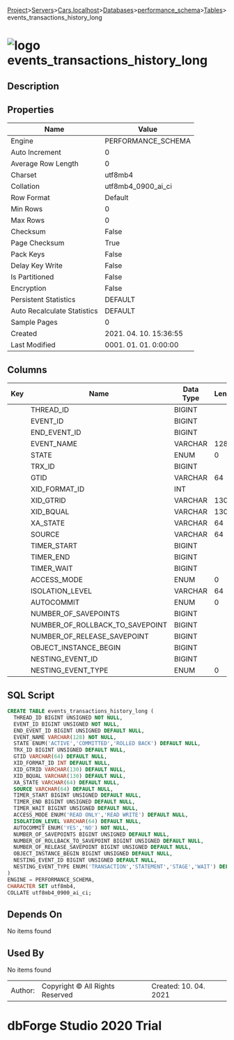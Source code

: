 [Project](../../../../../startpage.md)>[Servers](../../../../Servers.md)>[Cars.localhost](../../../Cars.localhost.md)>[Databases](../../Databases.md)>[performance_schema](../performance_schema.md)>[Tables](Tables.md)>events_transactions_history_long


# ![logo](../../../../../Images/table64.svg) events_transactions_history_long

## <a name="#Description"></a>Description
> 
## <a name="#Properties"></a>Properties
|Name|Value|
|---|---|
|Engine|PERFORMANCE_SCHEMA|
|Auto Increment|0|
|Average Row Length|0|
|Charset|utf8mb4|
|Collation|utf8mb4_0900_ai_ci|
|Row Format|Default|
|Min Rows|0|
|Max Rows|0|
|Checksum|False|
|Page Checksum|True|
|Pack Keys|False|
|Delay Key Write|False|
|Is Partitioned|False|
|Encryption|False|
|Persistent Statistics|DEFAULT|
|Auto Recalculate Statistics|DEFAULT|
|Sample Pages|0|
|Created|2021. 04. 10. 15:36:55|
|Last Modified|0001. 01. 01. 0:00:00|


## <a name="#Columns"></a>Columns
|Key|Name|Data Type|Length|Precision|Scale|Unsigned|Zerofill|Binary|Not Null|Auto Increment|Default|Virtual|Description|
|:---:|---|---|---|---|---|---|---|---|---|---|---|---|---|
||THREAD_ID|BIGINT||20||True|False|False|True|False||False||
||EVENT_ID|BIGINT||20||True|False|False|True|False||False||
||END_EVENT_ID|BIGINT||20||True|False|False|False|False|NULL|False||
||EVENT_NAME|VARCHAR|128|||False|False|False|True|False||False||
||STATE|ENUM|0|||False|False|False|False|False|NULL|False||
||TRX_ID|BIGINT||20||True|False|False|False|False|NULL|False||
||GTID|VARCHAR|64|||False|False|False|False|False|NULL|False||
||XID_FORMAT_ID|INT||11||False|False|False|False|False|NULL|False||
||XID_GTRID|VARCHAR|130|||False|False|False|False|False|NULL|False||
||XID_BQUAL|VARCHAR|130|||False|False|False|False|False|NULL|False||
||XA_STATE|VARCHAR|64|||False|False|False|False|False|NULL|False||
||SOURCE|VARCHAR|64|||False|False|False|False|False|NULL|False||
||TIMER_START|BIGINT||20||True|False|False|False|False|NULL|False||
||TIMER_END|BIGINT||20||True|False|False|False|False|NULL|False||
||TIMER_WAIT|BIGINT||20||True|False|False|False|False|NULL|False||
||ACCESS_MODE|ENUM|0|||False|False|False|False|False|NULL|False||
||ISOLATION_LEVEL|VARCHAR|64|||False|False|False|False|False|NULL|False||
||AUTOCOMMIT|ENUM|0|||False|False|False|True|False||False||
||NUMBER_OF_SAVEPOINTS|BIGINT||20||True|False|False|False|False|NULL|False||
||NUMBER_OF_ROLLBACK_TO_SAVEPOINT|BIGINT||20||True|False|False|False|False|NULL|False||
||NUMBER_OF_RELEASE_SAVEPOINT|BIGINT||20||True|False|False|False|False|NULL|False||
||OBJECT_INSTANCE_BEGIN|BIGINT||20||True|False|False|False|False|NULL|False||
||NESTING_EVENT_ID|BIGINT||20||True|False|False|False|False|NULL|False||
||NESTING_EVENT_TYPE|ENUM|0|||False|False|False|False|False|NULL|False||

## <a name="#SqlScript"></a>SQL Script
```SQL
CREATE TABLE events_transactions_history_long (
  THREAD_ID BIGINT UNSIGNED NOT NULL,
  EVENT_ID BIGINT UNSIGNED NOT NULL,
  END_EVENT_ID BIGINT UNSIGNED DEFAULT NULL,
  EVENT_NAME VARCHAR(128) NOT NULL,
  STATE ENUM('ACTIVE','COMMITTED','ROLLED BACK') DEFAULT NULL,
  TRX_ID BIGINT UNSIGNED DEFAULT NULL,
  GTID VARCHAR(64) DEFAULT NULL,
  XID_FORMAT_ID INT DEFAULT NULL,
  XID_GTRID VARCHAR(130) DEFAULT NULL,
  XID_BQUAL VARCHAR(130) DEFAULT NULL,
  XA_STATE VARCHAR(64) DEFAULT NULL,
  SOURCE VARCHAR(64) DEFAULT NULL,
  TIMER_START BIGINT UNSIGNED DEFAULT NULL,
  TIMER_END BIGINT UNSIGNED DEFAULT NULL,
  TIMER_WAIT BIGINT UNSIGNED DEFAULT NULL,
  ACCESS_MODE ENUM('READ ONLY','READ WRITE') DEFAULT NULL,
  ISOLATION_LEVEL VARCHAR(64) DEFAULT NULL,
  AUTOCOMMIT ENUM('YES','NO') NOT NULL,
  NUMBER_OF_SAVEPOINTS BIGINT UNSIGNED DEFAULT NULL,
  NUMBER_OF_ROLLBACK_TO_SAVEPOINT BIGINT UNSIGNED DEFAULT NULL,
  NUMBER_OF_RELEASE_SAVEPOINT BIGINT UNSIGNED DEFAULT NULL,
  OBJECT_INSTANCE_BEGIN BIGINT UNSIGNED DEFAULT NULL,
  NESTING_EVENT_ID BIGINT UNSIGNED DEFAULT NULL,
  NESTING_EVENT_TYPE ENUM('TRANSACTION','STATEMENT','STAGE','WAIT') DEFAULT NULL
)
ENGINE = PERFORMANCE_SCHEMA,
CHARACTER SET utf8mb4,
COLLATE utf8mb4_0900_ai_ci;
```

## <a name="#DependsOn"></a>Depends On
No items found

## <a name="#UsedBy"></a>Used By
No items found

||||
|---|---|---|
|Author: |Copyright © All Rights Reserved|Created: 10. 04. 2021|
# dbForge Studio 2020 Trial